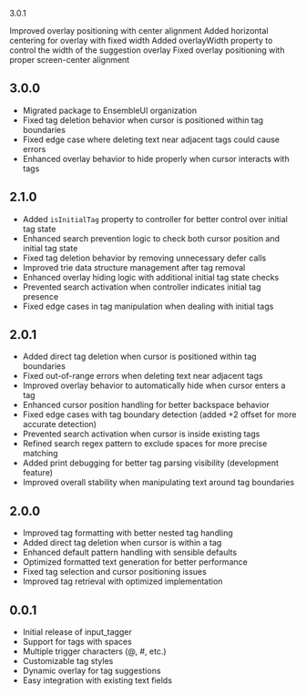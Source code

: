 3.0.1

Improved overlay positioning with center alignment
Added horizontal centering for overlay with fixed width
Added overlayWidth property to control the width of the suggestion overlay
Fixed overlay positioning with proper screen-center alignment

## 3.0.0

* Migrated package to EnsembleUI organization
* Fixed tag deletion behavior when cursor is positioned within tag boundaries
* Fixed edge case where deleting text near adjacent tags could cause errors
* Enhanced overlay behavior to hide properly when cursor interacts with tags

## 2.1.0

* Added `isInitialTag` property to controller for better control over initial tag state
* Enhanced search prevention logic to check both cursor position and initial tag state
* Fixed tag deletion behavior by removing unnecessary defer calls
* Improved trie data structure management after tag removal
* Enhanced overlay hiding logic with additional initial tag state checks
* Prevented search activation when controller indicates initial tag presence
* Fixed edge cases in tag manipulation when dealing with initial tags

## 2.0.1

* Added direct tag deletion when cursor is positioned within tag boundaries
* Fixed out-of-range errors when deleting text near adjacent tags
* Improved overlay behavior to automatically hide when cursor enters a tag
* Enhanced cursor position handling for better backspace behavior
* Fixed edge cases with tag boundary detection (added +2 offset for more accurate detection)
* Prevented search activation when cursor is inside existing tags
* Refined search regex pattern to exclude spaces for more precise matching
* Added print debugging for better tag parsing visibility (development feature)
* Improved overall stability when manipulating text around tag boundaries

## 2.0.0

* Improved tag formatting with better nested tag handling
* Added direct tag deletion when cursor is within a tag
* Enhanced default pattern handling with sensible defaults
* Optimized formatted text generation for better performance
* Fixed tag selection and cursor positioning issues
* Improved tag retrieval with optimized implementation

## 0.0.1

* Initial release of input_tagger
* Support for tags with spaces
* Multiple trigger characters (@, #, etc.)
* Customizable tag styles
* Dynamic overlay for tag suggestions
* Easy integration with existing text fields